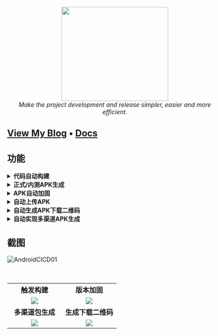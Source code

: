 <div style="text-align: center"></div>
  <p align="center">
  <img src="https://user-images.githubusercontent.com/42825450/193456424-cb4d255b-c87c-48bc-958c-f45acdc9ee21.png" width="250px" height="220px">
      <br>
      <i>Make the project development and release simpler, easier and more efficient.</i>
  </p>
</div>

<h2>
  <a href="https://www.dqzboy.com/">View My Blog</a>
  <span> • </span>
  <a href="https://www.dqzboy.com/9674.html">Docs</a>
</h2>

## 功能

<details>
  <summary><b> 代码自动构建</b></summary>
</details>

<details>
  <summary><b> 正式/内测APK生成</b></summary>
</details>

<details>
  <summary><b> APK自动加固</b></summary>
</details>

<details>
  <summary><b> 自动上传APK</b></summary>
</details>

<details>
  <summary><b> 自动生成APK下载二维码</b></summary>
</details>

<details>
  <summary><b> 自动实现多渠道APK生成</b></summary>
</details>


## 截图
![AndroidCICD01](https://user-images.githubusercontent.com/42825450/148166377-d591dc26-84f8-477a-b60b-8f724d5ad108.jpg)

<br>
<table>
    <tr>
      <td width="50%" align="center"><b>触发构建</b></td>
      <td width="50%" align="center"><b>版本加固</b></td>
    </tr>
    <tr>
        <td width="50%" align="center"><img src="https://user-images.githubusercontent.com/42825450/147830201-bc18f7c0-fb16-4248-a28a-61de5d256126.png?raw=true"></td>
        <td width="50%" align="center"><img src="https://user-images.githubusercontent.com/42825450/147830278-4af41ae1-00d4-469e-935f-1c5e388383a3.png?raw=true"></td>
    </tr>
    <tr>
      <td width="50%" align="center"><b>多渠道包生成</b></td>
      <td width="50%" align="center"><b>生成下载二维码</b></td>
    </tr>
        <td width="50%" align="center"><img src="https://user-images.githubusercontent.com/42825450/147830261-04c8d5fd-f1dd-4d54-9b91-da992f238b7c.png?raw=true"></td>
        <td width="50%" align="center"><img src="https://user-images.githubusercontent.com/42825450/148003704-b8494185-790e-491e-a43e-b840d78cab26.jpg?raw=true"></td>
    <tr>
    </tr>
</table>


